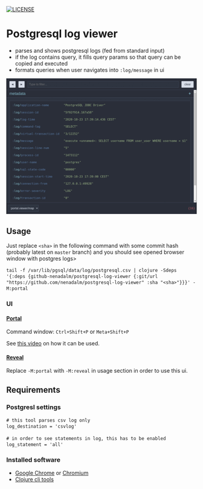 [![LICENSE](https://img.shields.io/badge/License-MIT-yellow.svg)](LICENSE)

# Postgresql log viewer

- parses and shows postgresql logs (fed from standard input)
- if the log contains query, it fills query params so that query can be copied and executed
- formats queries when user navigates into `:log/message` in ui


![screenshot](docs/postgresq-log-converter.gif)

## Usage

Just replace `<sha>` in the following command with some commit hash (probably latest on `master` branch) and you should see opened browser window with postgres logs>

```shell
tail -f /var/lib/pgsql/data/log/postgresql.csv | clojure -Sdeps '{:deps {github-nenadalm/postgresql-log-viewer {:git/url "https://github.com/nenadalm/postgresql-log-viewer" :sha "<sha>"}}}' -M:portal
```

### UI

#### [Portal](https://github.com/djblue/portal#portal)

Command window: `Ctrl+Shift+P` or `Meta+Shift+P`

See [this video](https://youtu.be/gByyg-m0XOg?t=175) on how it can be used.

#### [Reveal](https://vlaaad.github.io/reveal/)

Replace `-M:portal` with `-M:reveal` in usage section in order to use this ui.

## Requirements

### Postgresl settings

```
# this tool parses csv log only
log_destination = 'csvlog'

# in order to see statements in log, this has to be enabled
log_statement = 'all'
```

### Installed software

- [Google Chrome](https://www.google.com/chrome/) or [Chromium](https://www.chromium.org/Home)
- [Clojure cli tools](https://clojure.org/guides/getting_started#_clojure_installer_and_cli_tools)
